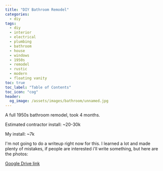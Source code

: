```yaml
---
title: "DIY Bathroom Remodel"
categories:
  - diy
tags:
  - diy
  - interior
  - electrical
  - plumbing
  - bathroom
  - house
  - windows
  - 1950s
  - remodel
  - rustic
  - modern
  - floating vanity
toc: true
toc_label: "Table of Contents"
toc_icon: "cog"
header:
  og_image: /assets/images/bathroom/unnamed.jpg
---
```


A full 1950s bathroom remodel, took 4 months.

Estimated contractor install: ~20-30k

My install: ~7k

I'm not going to do a writeup right now for this. I learned a lot and made plenty of mistakes, if people are interested i'll write something, but here are the photos:

<a href="https://drive.google.com/drive/folders/1xMBd-SasyuIVYPCGTFAfHjdP9JioTXKF?usp=sharing"> Google Drive link </a>
